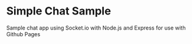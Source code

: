 # Simple Chat Sample
Sample chat app using Socket.io with Node.js and Express for use with Github Pages
